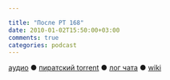 ```yaml
---

title: "После РТ 168"
date: 2010-01-02T15:50:00+03:00
comments: true
categories: podcast
---
```

[аудио](http://cdn.radio-t.com/rt168post.mp3) ● [пиратский torrent](http://pirates.radio-t.com/torrents/rt168post.mp3.torrent) ● [лог чата](http://chat.radio-t.com/logs/radio-t-168.html) ● [wiki](http://wiki.radio-t.com/%D0%9F%D0%BE%D1%81%D0%BB%D0%B5_%D0%A0%D0%A2_168)<audio src="http://cdn.radio-t.com/rt168post.mp3" preload="none">
